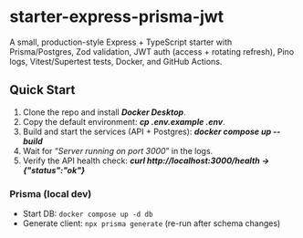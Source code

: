 # starter-express-prisma-jwt

A small, production-style Express + TypeScript starter with Prisma/Postgres, Zod validation, JWT auth (access + rotating refresh), Pino logs, Vitest/Supertest tests, Docker, and GitHub Actions.

## Quick Start

1. Clone the repo and install **_Docker Desktop_**.
2. Copy the default environment:
   **_cp .env.example .env_**.
3. Build and start the services (API + Postgres):
   **_docker compose up --build_**
4. Wait for “_Server running on port 3000_” in the logs.
5. Verify the API health check:
   **_curl http://localhost:3000/health → {"status":"ok"}_**

### Prisma (local dev)

- Start DB: `docker compose up -d db`
- Generate client: `npx prisma generate` (re-run after schema changes)
